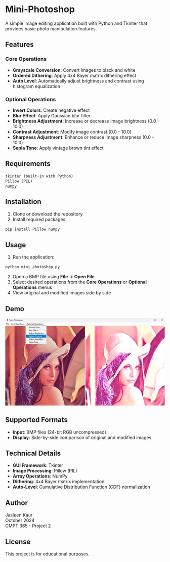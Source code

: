 # Mini-Photoshop

A simple image editing application built with Python and Tkinter that provides basic photo manipulation features.

## Features

### Core Operations
- **Grayscale Conversion**: Convert images to black and white
- **Ordered Dithering**: Apply 4x4 Bayer matrix dithering effect
- **Auto Level**: Automatically adjust brightness and contrast using histogram equalization

### Optional Operations
- **Invert Colors**: Create negative effect
- **Blur Effect**: Apply Gaussian blur filter
- **Brightness Adjustment**: Increase or decrease image brightness (0.0 - 10.0)
- **Contrast Adjustment**: Modify image contrast (0.0 - 10.0)
- **Sharpness Adjustment**: Enhance or reduce image sharpness (0.0 - 10.0)
- **Sepia Tone**: Apply vintage brown tint effect

## Requirements

```
tkinter (built-in with Python)
Pillow (PIL)
numpy
```

## Installation

1. Clone or download the repository
2. Install required packages:
```bash
pip install Pillow numpy
```

## Usage

1. Run the application:
```bash
python mini_photoshop.py
```

2. Open a BMP file using **File → Open File**
3. Select desired operations from the **Core Operations** or **Optional Operations** menus
4. View original and modified images side by side

## Demo
[![Watch the video](https://raw.githubusercontent.com/chasemira/MiniPhotoshop/main/miniphotoshop.png)](https://github.com/chasemira/MiniPhotoshop/blob/main/MiniPhotoShopDemo.mp4)

## Supported Formats

- **Input**: BMP files (24-bit RGB uncompressed)
- **Display**: Side-by-side comparison of original and modified images

## Technical Details

- **GUI Framework**: Tkinter
- **Image Processing**: Pillow (PIL)
- **Array Operations**: NumPy
- **Dithering**: 4x4 Bayer matrix implementation
- **Auto-Level**: Cumulative Distribution Function (CDF) normalization

## Author

Jasleen Kaur  
October 2024  
CMPT 365 - Project 2

## License

This project is for educational purposes.
